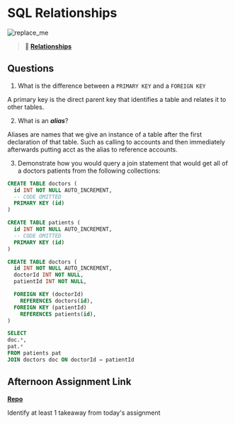 # SQL Relationships

![replace_me](https://codeworks.blob.core.windows.net/public/assets/img/illustrations/placeholder.svg)

> **📖 [Relationships](https://codeworksacademy.com/fs-student-guide/resources/wk11/02-MySQL-Relationships)**

## Questions

1. What is the difference between a `PRIMARY KEY` and a `FOREIGN KEY`

A primary key is the direct parent key that identifies a table and relates it to other tables.

2. What is an ***alias***?

Aliases are names that we give an instance of a table after the first declaration of that table. Such as calling to accounts and then immediately afterwards putting acct as the alias to reference accounts.

3. Demonstrate how you would query a join statement that would get all of a doctors patients from the following collections:

```SQL
CREATE TABLE doctors (
  id INT NOT NULL AUTO_INCREMENT,
  -- CODE OMITTED
  PRIMARY KEY (id)
)

CREATE TABLE patients (
  id INT NOT NULL AUTO_INCREMENT,
  -- CODE OMITTED
  PRIMARY KEY (id)
)

CREATE TABLE doctors (
  id INT NOT NULL AUTO_INCREMENT,
  doctorId INT NOT NULL,
  patientId INT NOT NULL,

  FOREIGN KEY (doctorId)
    REFERENCES doctors(id),
  FOREIGN KEY (patientId)
    REFERENCES patients(id),
)

SELECT 
doc.*,
pat.*
FROM patients pat
JOIN doctors doc ON doctorId = patientId

```

## Afternoon Assignment Link

**[Repo](https://github.com/jsphbowers/<ASSIGNMENT_REPO>)**

Identify at least 1 takeaway from today's assignment
